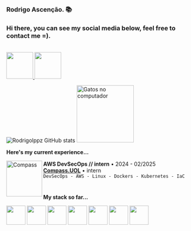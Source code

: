 ### Rodrigo Ascenção. 📚

### Hi there, you can see my social media below, feel free to contact me =).

<br>

<a href="https://www.instagram.com/rodrigolpp/">
    <img src="https://user-images.githubusercontent.com/74038190/235294013-a33e5c43-a01c-43f6-b44d-a406d8b4ab75.gif" width="70" height="70">
</a>

<a href="https://www.linkedin.com/in/rsacenss/">
  <img src="https://user-images.githubusercontent.com/74038190/235294012-0a55e343-37ad-4b0f-924f-c8431d9d2483.gif" width="70" height="70">
</a>



![Rodrigolppz GitHub stats](https://github-readme-stats.vercel.app/api?username=Rodrigolppz&show_icons=true&theme=radical)    <img src="https://github.com/Rodrigolppz/rodrigolppz/assets/157632873/afb6cb10-8c6b-4a0d-a538-51bcbcef7d02" alt="Gatos no computador" width="150" height="150">

<b>Here's my current experience... </b>

[<img align="left" height="94px" width="94px" alt="Compass" src="https://media.licdn.com/dms/image/C4E22AQGeOInu0o1uZQ/feedshare-shrink_800/0/1636143287890?e=2147483647&v=beta&t=pA7d85Ab46qbZFNaOZj7DWUz5gJ6fwBNZzqlPWEe3Is"/>](https://compass.uol/en/home/)
**AWS DevSecOps // intern** • 2024 - 02/2025 \
[**Compass.UOL**](https://compass.uol/en/home/) • intern \
`DevSecOps - AWS - Linux - Dockers - Kubernetes - IaC`   

#

<b>My stack so far...</b>

<img height="50px" width="50px" src=https://user-images.githubusercontent.com/25181517/183896132-54262f2e-6d98-41e3-8888-e40ab5a17326.png>  <img height="50px" width="50px" src=https://user-images.githubusercontent.com/25181517/117207330-263ba280-adf4-11eb-9b97-0ac5b40bc3be.png> <img height="50px" width="50px" src=https://github.com/marwin1991/profile-technology-icons/assets/76662862/2481dc48-be6b-4ebb-9e8c-3b957efe69fa>  <img height="50px" width="50px" src=https://user-images.githubusercontent.com/25181517/192158606-7c2ef6bd-6e04-47cf-b5bc-da2797cb5bda.png> <img height="50px" width="50px" src=https://user-images.githubusercontent.com/25181517/183896128-ec99105a-ec1a-4d85-b08b-1aa1620b2046.png>  <img height="50px" width="50px" src=https://user-images.githubusercontent.com/25181517/183345121-36788a6e-5462-424a-be67-af1ebeda79a2.png> <img height="50px" width="50px" src=https://user-images.githubusercontent.com/25181517/183423507-c056a6f9-1ba8-4312-a350-19bcbc5a8697.png>

#


